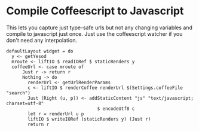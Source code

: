 # Compile Coffeescript to Javascript

This lets you capture just type-safe urls but not any changing variables and compile to javascript just once. Just use the coffeescript watcher if you don't need any interpolation.

    defaultLayout widget = do
      y <- getYesod
      mroute <- liftIO $ readIORef $ staticRenders y
      coffeeUrl <- case mroute of
          Just r -> return r
          Nothing -> do
            renderUrl <- getUrlRenderParams
            c <- liftIO $ renderCoffee renderUrl $(Settings.coffeeFile "search")
            Just (Right (u, p)) <- addStaticContent "js" "text/javascript; charset=utf-8"
                                      $ encodeUtf8 c
            let r = renderUrl u p 
            liftIO $ writeIORef (staticRenders y) (Just r)
            return r 
